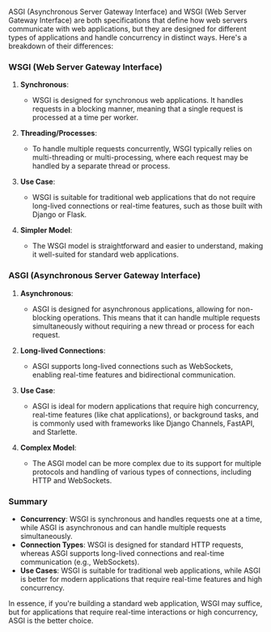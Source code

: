 ASGI (Asynchronous Server Gateway Interface) and WSGI (Web Server Gateway Interface) are both specifications that define how web servers communicate with web applications, but they are designed for different types of applications and handle concurrency in distinct ways. Here's a breakdown of their differences:

### WSGI (Web Server Gateway Interface)

1. **Synchronous**:
   - WSGI is designed for synchronous web applications. It handles requests in a blocking manner, meaning that a single request is processed at a time per worker.

2. **Threading/Processes**:
   - To handle multiple requests concurrently, WSGI typically relies on multi-threading or multi-processing, where each request may be handled by a separate thread or process.

3. **Use Case**:
   - WSGI is suitable for traditional web applications that do not require long-lived connections or real-time features, such as those built with Django or Flask.

4. **Simpler Model**:
   - The WSGI model is straightforward and easier to understand, making it well-suited for standard web applications.

### ASGI (Asynchronous Server Gateway Interface)

1. **Asynchronous**:
   - ASGI is designed for asynchronous applications, allowing for non-blocking operations. This means that it can handle multiple requests simultaneously without requiring a new thread or process for each request.

2. **Long-lived Connections**:
   - ASGI supports long-lived connections such as WebSockets, enabling real-time features and bidirectional communication.

3. **Use Case**:
   - ASGI is ideal for modern applications that require high concurrency, real-time features (like chat applications), or background tasks, and is commonly used with frameworks like Django Channels, FastAPI, and Starlette.

4. **Complex Model**:
   - The ASGI model can be more complex due to its support for multiple protocols and handling of various types of connections, including HTTP and WebSockets.

### Summary

- **Concurrency**: WSGI is synchronous and handles requests one at a time, while ASGI is asynchronous and can handle multiple requests simultaneously.
- **Connection Types**: WSGI is designed for standard HTTP requests, whereas ASGI supports long-lived connections and real-time communication (e.g., WebSockets).
- **Use Cases**: WSGI is suitable for traditional web applications, while ASGI is better for modern applications that require real-time features and high concurrency.

In essence, if you're building a standard web application, WSGI may suffice, but for applications that require real-time interactions or high concurrency, ASGI is the better choice.
